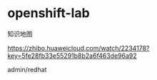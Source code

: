# openshift-lab

知识地图

https://zhibo.huaweicloud.com/watch/2234178?key=5fe28fb33e55291b8b2a6f463de96a92


admin/redhat


